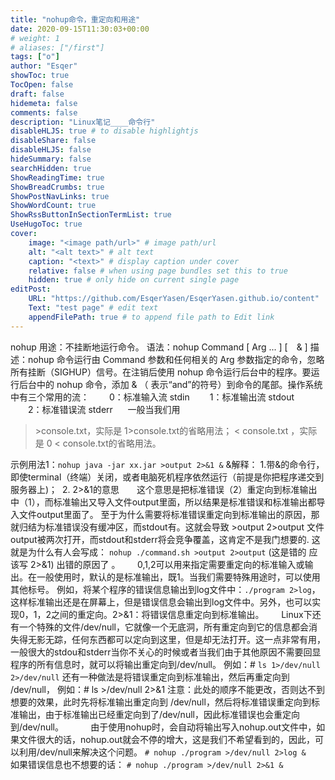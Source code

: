 ```yaml
---
title: "nohup命令，重定向和用途"
date: 2020-09-15T11:30:03+00:00
# weight: 1
# aliases: ["/first"]
tags: ["o"]
author: "Esqer"
showToc: true
TocOpen: false
draft: false
hidemeta: false
comments: false
description: "Linux笔记____命令行"
disableHLJS: true # to disable highlightjs
disableShare: false
disableHLJS: false
hideSummary: false
searchHidden: true
ShowReadingTime: true
ShowBreadCrumbs: true
ShowPostNavLinks: true
ShowWordCount: true
ShowRssButtonInSectionTermList: true
UseHugoToc: true
cover:
    image: "<image path/url>" # image path/url
    alt: "<alt text>" # alt text
    caption: "<text>" # display caption under cover
    relative: false # when using page bundles set this to true
    hidden: true # only hide on current single page
editPost:
    URL: "https://github.com/EsqerYasen/EsqerYasen.github.io/content"
    Text: "test page" # edit text
    appendFilePath: true # to append file path to Edit link
---
```


nohup
用途：不挂断地运行命令。
语法：nohup Command [ Arg ... ] [　& ]
描述：nohup 命令运行由 Command 参数和任何相关的 Arg 参数指定的命令，忽略所有挂断（SIGHUP）信号。在注销后使用 nohup 命令运行后台中的程序。要运行后台中的 nohup 命令，添加 & （ 表示“and”的符号）到命令的尾部。操作系统中有三个常用的流：
　　0：标准输入流 stdin
　　1：标准输出流 stdout
　　2：标准错误流 stderr      
  一般当我们用 

  >  \>console.txt，实际是 1>console.txt的省略用法；
  < console.txt ，实际是 0 < console.txt的省略用法。

  示例用法1：`nohup java -jar xx.jar >output 2>&1 &`
  &解释：
    1.带&的命令行，即使terminal（终端）关闭，或者电脑死机程序依然运行（前提是你把程序递交到服务器上)； 
    2.  2>&1的意思　　这个意思是把标准错误（2）重定向到标准输出中（1），而标准输出又导入文件output里面，所以结果是标准错误和标准输出都导入文件output里面了。 至于为什么需要将标准错误重定向到标准输出的原因，那就归结为标准错误没有缓冲区，而stdout有。这就会导致 >output 2>output 文件output被两次打开，而stdout和stderr将会竞争覆盖，这肯定不是我门想要的. 这就是为什么有人会写成： 
    `nohup ./command.sh >output 2>output` (这是错的 应该写 2>&1)
    出错的原因了 。      
    0,1,2可以用来指定需要重定向的标准输入或输出。在一般使用时，默认的是标准输出，既1。当我们需要特殊用途时，可以使用其他标号。
    例如，将某个程序的错误信息输出到log文件中：`./program 2>log`，这样标准输出还是在屏幕上，但是错误信息会输出到log文件中。另外，也可以实现0，1，2之间的重定向。2>&1：将错误信息重定向到标准输出。
      Linux下还有一个特殊的文件/dev/null，它就像一个无底洞，所有重定向到它的信息都会消失得无影无踪，任何东西都可以定向到这里，但是却无法打开。这一点非常有用，一般很大的stdou和stderr当你不关心的时候或者当我们由于其他原因不需要回显程序的所有信息时，就可以将输出重定向到/dev/null。
      例如：# 
      `ls 1>/dev/null 2>/dev/null`
      还有一种做法是将错误重定向到标准输出，然后再重定向到 /dev/null，
      例如：# ls >/dev/null 2>&1
      注意：此处的顺序不能更改，否则达不到想要的效果，此时先将标准输出重定向到 /dev/null，然后将标准错误重定向到标准输出，由于标准输出已经重定向到了/dev/null，因此标准错误也会重定向到/dev/null。           由于使用nohup时，会自动将输出写入nohup.out文件中，如果文件很大的话，nohup.out就会不停的增大，这是我们不希望看到的，因此，可以利用/dev/null来解决这个问题。
      `# nohup ./program >/dev/null 2>log &`  
    如果错误信息也不想要的话：
    `# nohup ./program >/dev/null 2>&1 &`